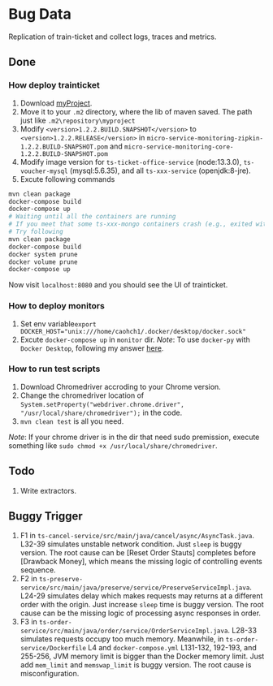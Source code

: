 # Bug Data
 Replication of train-ticket and collect logs, traces and metrics.

## Done
### How deploy trainticket
1. Download [myProject](https://github.com/FudanSELab/train-ticket/blob/master/old-docs/Lib/myproject.zip).
2. Move it to your `.m2` directory, where the lib of maven saved. The path just like `.m2\repository\myproject`
3. Modify `<version>1.2.2.BUILD.SNAPSHOT</version>` to `<version>1.2.2.RELEASE</version>` in `micro-service-monitoring-zipkin-1.2.2.BUILD-SNAPSHOT.pom` and `micro-service-monitoring-core-1.2.2.BUILD-SNAPSHOT.pom`
4. Modify image version for `ts-ticket-office-service` (node:13.3.0), `ts-voucher-mysql` (mysql:5.6.35), and all `ts-xxx-service` (openjdk:8-jre).
5. Excute following commands
```bash
mvn clean package
docker-compose build
docker-compose up
# Waiting until all the containers are running
# If you meet that some ts-xxx-mongo containers crash (e.g., exited with code 14 or 100)
# Try following 
mvn clean package
docker-compose build
docker system prune
docker volume prune
docker-compose up
```

Now visit `localhost:8080` and you should see the UI of trainticket.

### How to deploy monitors
1. Set env variable`export DOCKER_HOST="unix:///home/caohch1/.docker/desktop/docker.sock"`
2. Excute `docker-compose up` in `monitor` dir.
*Note*: To use `docker-py` with `Docker Desktop`, following my answer [here](https://stackoverflow.com/a/76927390/12871978).


### How to run test scripts
1. Download Chromedriver accroding to your Chrome version.
2. Change the chromedriver location of `System.setProperty("webdriver.chrome.driver", "/usr/local/share/chromedriver");` in the code.
3. `mvn clean test` is all you need.


*Note*: If your chrome driver is in the dir that need sudo premission, execute something like `sudo chmod +x /usr/local/share/chromedriver`.


## Todo
1. Write extractors.


## Buggy Trigger
1. F1 in `ts-cancel-service/src/main/java/cancel/async/AsyncTask.java`. L32-39 simulates unstable network condition. Just `sleep` is buggy version. The root cause can be [Reset Order Stauts] completes before [Drawback Money], which means the missing logic of controlling events sequence.
2. F2 in `ts-preserve-service/src/main/java/preserve/service/PreserveServiceImpl.java`. L24-29 simulates delay which makes requests may returns at a different order with the origin. Just increase `sleep` time is buggy version. The root cause can be the missing logic of processing async responses in order. 
3. F3 in `ts-order-service/src/main/java/order/service/OrderServiceImpl.java`. L28-33 simulates requests occupy too much memory. Meanwhile, in `ts-order-service/Dockerfile` L4 and `docker-compose.yml` L131-132, 192-193, and 255-256, JVM memory limit is bigger than the Docker memory limit. Just add `mem_limit` and `memswap_limit` is buggy version. The root cause is misconfiguration.
